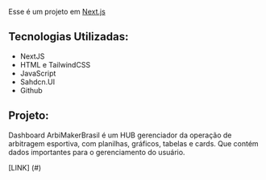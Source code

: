 Esse é um projeto em [Next.js](https://nextjs.org)

## Tecnologias Utilizadas:

- NextJS
- HTML e TailwindCSS
- JavaScript
- Sahdcn.UI
- Github

## Projeto:

Dashboard ArbiMakerBrasil é um HUB gerenciador da operação de arbitragem esportiva, com planilhas, gráficos, tabelas e cards. Que contém dados importantes para o gerenciamento do usuário.

[LINK]
(#)


